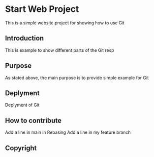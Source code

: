 # Start Web Project

This is a simple website project for
showing how to use Git

## Introduction

This is example to show different parts
of the Git resp

## Purpose

As stated above, the main purpose is to
provide simple example for Git

## Deplyment

Deplyment of Git

## How to contribute

Add a line in main in Rebasing
Add a line in my feature branch

## Copyright